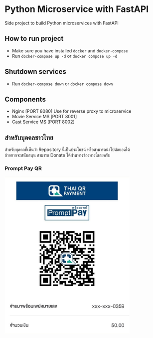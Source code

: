 # Python Microservice with FastAPI
Side project to build Python microservices with FastAPI

## How to run project
 - Make sure you have installed `docker` and `docker-compose`
 - Run `docker-compose up -d` or `docker compose up -d`

## Shutdown services
 - Run `docker-compose down` or `docker compose down`

## Components
- Nginx [PORT 8080] Use for reverse proxy to microservice
- Movie Service MS [PORT 8001]
- Cast Service MS [PORT 8002]

## สำหรับบุคคลชาวไทย
สำหรับบุคคลที่เห็นว่า Repository นี้เป็นประโยชน์ หรือสามารถนำไปต่อยอดได้  
ถ้าอยากจะสนับสนุน สามารถ Donate ได้ผ่านทางช่องทางนี้เลยครับ

### Prompt Pay QR
<img alt="Thanaphoom Babparn Promptpay QR Code cost 50 BAHT" src="./Thanaphoom-Babparn-PromptPayQR.jpg" width="400"/>
